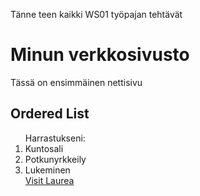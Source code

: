 Tänne teen kaikki WS01 työpajan tehtävät
<!DOCTYPE html>
>
<head>
<title>Laurea</title>
</head>
<body>
<h1>Minun verkkosivusto</h1>
<p>Tässä on ensimmäinen nettisivu 
</html
></body>
<html>
<h2>Ordered List</h2>
<ol>Harrastukseni:
<li>Kuntosali</li> 
<li>Potkunyrkkeily</li>
<li>Lukeminen</li>
<a href="https://www.laurea.fi">Visit Laurea</a>
